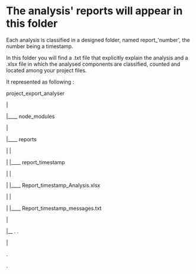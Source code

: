 # The analysis' reports will appear in this folder

Each analysis is classified in a designed folder, named report_'number', the number being a timestamp.

In this folder you will find a .txt file that explicitly explain the analysis and a .xlsx file in which the analysed components are classified, counted and located among your project files.

It represented as following :

project_export_analyser

|

|____ node_modules

|

|____ reports

|     |

|     |____ report_timestamp

|           |

|           |____ Report_timestamp_Analysis.xlsx 

|           |

|           |____ Report_timestamp_messages.txt

|

|__ . .

|

.

.
